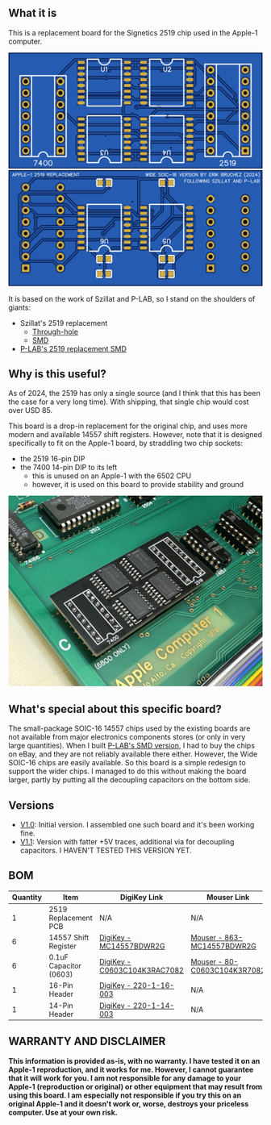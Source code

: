 ## What it is

This is a replacement board for the Signetics 2519 chip used in the Apple-1 computer.

![2519 Replacement](v1.0/img/top.png)
![2519 Replacement](v1.0/img/bottom.png)

It is based on the work of Szillat and P-LAB, so I stand on the shoulders of giants:

- Szillat's 2519 replacement
    - [Through-hole](https://oshwlab.com/szillat/2519-fixed)
    - [SMD](https://oshwlab.com/szillat/2519-fixed-smd)
- [P-LAB's 2519 replacement SMD](https://p-l4b.github.io/2519/)

## Why is this useful?

As of 2024, the 2519 has only a single source (and I think that this has been the case for a very long time). With shipping, that single chip would cost over USD 85.

This board is a drop-in replacement for the original chip, and uses more modern and available 14557 shift registers. However, note that it is designed specifically to fit on the Apple-1 board, by straddling two chip sockets:

- the 2519 16-pin DIP
- the 7400 14-pin DIP to its left
    - this is unused on an Apple-1 with the 6502 CPU
    - however, it is used on this board to provide stability and ground

![2519 board installed](v1.0/img/IMG_0554.jpg)

## What's special about this specific board?

The small-package SOIC-16 14557 chips used by the existing boards are not available from major electronics components stores (or only in very large quantities). When I built [P-LAB's SMD version](https://p-l4b.github.io/2519/), I had to buy the chips on eBay, and they are not reliably available there either. However, the Wide SOIC-16 chips are easily available. So this board is a simple redesign to support the wider chips. I managed to do this without making the board larger, partly by putting all the decoupling capacitors on the bottom side.

## Versions

- [V1.0](v1.0): Initial version. I assembled one such board and it's been working fine.
- [V1.1](v1.1): Version with fatter +5V traces, additional via for decoupling capacitors. I HAVEN'T TESTED THIS VERSION YET.

## BOM

| Quantity | Item                   | DigiKey Link                                                                                                 | Mouser Link                                                                              |
|----------|------------------------|--------------------------------------------------------------------------------------------------------------|------------------------------------------------------------------------------------------|
| 1        | 2519 Replacement PCB   | N/A                                                                                                          | N/A                                                                                      |
| 6        | 14557 Shift Register   | [DigiKey - MC14557BDWR2G](https://www.digikey.com/en/products/detail/onsemi/MC14557BDWR2G/10267937)          | [Mouser - 863-MC14557BDWR2G](https://www.mouser.com/ProductDetail/863-MC14557BDWR2G)     |
| 6        | 0.1uF Capacitor (0603) | [DigiKey - C0603C104K3RAC7082](https://www.digikey.com/en/products/detail/kemet/c0603c104k3rac7082/12700954) | [Mouser - 80-C0603C104K3R7082](https://www.mouser.com/ProductDetail/80-C0603C104K3R7082) |
| 1        | 16-Pin Header          | [DigiKey - 220-1-16-003](https://www.digikey.com/en/products/detail/cnc-tech/220-1-16-003/3441516)           | N/A                                                                                      |
| 1        | 14-Pin Header          | [DigiKey - 220-1-14-003](https://www.digikey.com/en/products/detail/cnc-tech/220-1-14-003/3441515)           | N/A                                                                                      |

## WARRANTY AND DISCLAIMER

__This information is provided as-is, with no warranty. I have tested it on an Apple-1 reproduction, and it works for me. However, I cannot guarantee that it will work for you. I am not responsible for any damage to your Apple-1 (reproduction or original) or other equipment that may result from using this board. I am especially not responsible if you try this on an original Apple-1 and it doesn't work or, worse, destroys your priceless computer. Use at your own risk.__